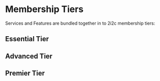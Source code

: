 # Membership Tiers

Services and Features are bundled together in to 2i2c membership tiers:

## Essential Tier

## Advanced Tier

## Premier Tier
